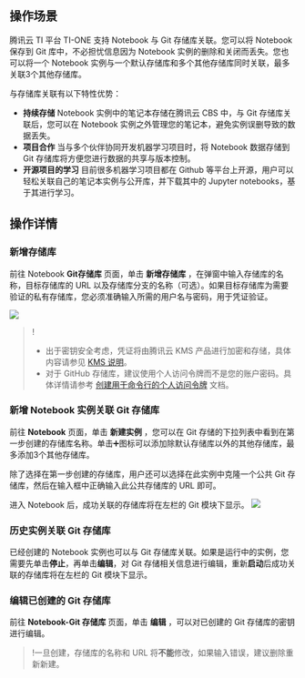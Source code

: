 ## 操作场景
腾讯云 TI 平台 TI-ONE 支持 Notebook 与 Git 存储库关联。您可以将 Notebook 保存到 Git 库中，不必担忧信息因为 Notebook 实例的删除和关闭而丢失。您也可以将一个 Notebook 实例与一个默认存储库和多个其他存储库同时关联，最多关联3个其他存储库。

与存储库关联有以下特性优势：
- **持续存储**
Notebook 实例中的笔记本存储在腾讯云 CBS 中，与 Git 存储库关联后，您可以在 Notebook 实例之外管理您的笔记本，避免实例误删导致的数据丢失。
- **项目合作**
当与多个伙伴协同开发机器学习项目时，将 Notebook 数据存储到 Git 存储库将方便您进行数据的共享与版本控制。
- **开源项目的学习**
目前很多机器学习项目都在 Github 等平台上开源，用户可以轻松关联自己的笔记本实例与公开库，并下载其中的 Jupyter notebooks，基于其进行学习。


## 操作详情
### 新增存储库
前往 Notebook **Git存储库** 页面，单击 **新增存储库** ，在弹窗中输入存储库的名称，目标存储库的 URL 以及存储库分支的名称（可选）。如果目标存储库为需要验证的私有存储库，您必须准确输入所需的用户名与密码，用于凭证验证。

![](https://qcloudimg.tencent-cloud.cn/raw/038d9d63977cc1ef96510f4d8b6b7124.png)

>!
>- 出于密钥安全考虑，凭证将由腾讯云 KMS 产品进行加密和存储，具体内容请参见 [KMS 说明](https://cloud.tencent.com/product/kms/details)。
>- 对于 GitHub 存储库，建议使用个人访问令牌而不是您的账户密码。具体详情请参考 [创建用于命令行的个人访问令牌](https://help.github.com/articles/creating-a-personal-access-token-for-the-command-line/) 文档。


### 新增 Notebook 实例关联 Git 存储库
前往 **Notebook** 页面，单击 **新建实例** ，您可以在 Git 存储的下拉列表中看到在第一步创建的存储库名称。单击➕图标可以添加除默认存储库以外的其他存储库，最多添加3个其他存储库。

除了选择在第一步创建的存储库，用户还可以选择在此实例中克隆一个公共 Git 存储库，然后在输入框中正确输入此公共存储库的 URL 即可。

进入 Notebook 后，成功关联的存储库将在左栏的 Git 模块下显示。
![](https://qcloudimg.tencent-cloud.cn/raw/13d1fa6cf64378f4b71cc46b287b23d4.png)

### 历史实例关联 Git 存储库
已经创建的 Notebook 实例也可以与 Git 存储库关联。如果是运行中的实例，您需要先单击**停止**，再单击**编辑**，对 Git 存储相关信息进行编辑，重新**启动**后成功关联的存储库将在左栏的 Git 模块下显示。

### 编辑已创建的 Git 存储库
前往 **Notebook-Git 存储库** 页面，单击 **编辑** ，可以对已创建的 Git 存储库的密钥进行编辑。

>!一旦创建，存储库的名称和 URL 将**不能**修改，如果输入错误，建议删除重新新建。
